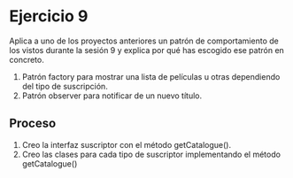 # Ejercicio 9
Aplica a uno de los proyectos anteriores un patrón de comportamiento de los vistos 
durante la sesión 9 y explica por qué has escogido ese patrón en concreto.

1. Patrón factory para mostrar una lista de películas u otras dependiendo del tipo
de suscripción.
2. Patrón observer para notificar de un nuevo título.

## Proceso
1. Creo la interfaz suscriptor con el método getCatalogue().
2. Creo las clases para cada tipo de suscriptor implementando el método getCatalogue()

